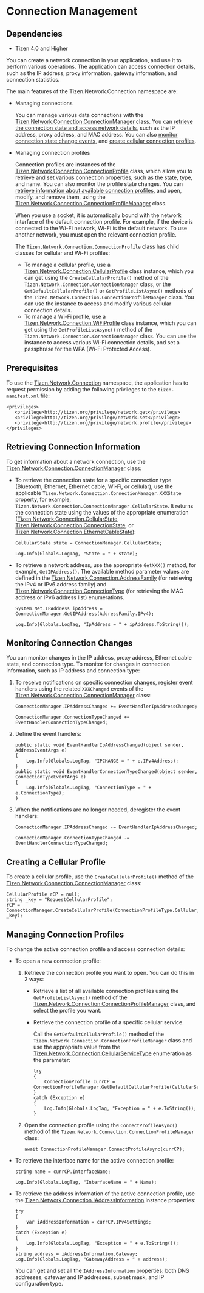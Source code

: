 Connection Management
=====================

## Dependencies

- Tizen 4.0 and Higher

You can create a network connection in your application, and use it to
perform various operations. The application can access connection
details, such as the IP address, proxy information, gateway information,
and connection statistics.

The main features of the Tizen.Network.Connection namespace are:

-   Managing connections

    You can manage various data connections with the
    [Tizen.Network.Connection.ConnectionManager](https://developer.tizen.org/dev-guide/csapi/classTizen_1_1Network_1_1Connection_1_1ConnectionManager.html) class.
    You can [retrieve the connection state and access network
    details](#connection_info), such as the IP address, proxy address,
    and MAC address. You can also [monitor connection state change
    events](#events), and [create cellular connection
    profiles](#create_profile).

- Managing connection profiles

    Connection profiles are instances of the
    [Tizen.Network.Connection.ConnectionProfile](https://developer.tizen.org/dev-guide/csapi/classTizen_1_1Network_1_1Connection_1_1ConnectionProfile.html)
    class, which allow you to retrieve and set various connection
    properties, such as the state, type, and name. You can also monitor
    the profile state changes. You can [retrieve information about
    available connection profiles](#use_profile), and open, modify, and
    remove them, using the
    [Tizen.Network.Connection.ConnectionProfileManager](https://developer.tizen.org/dev-guide/csapi/classTizen_1_1Network_1_1Connection_1_1ConnectionProfileManager.html) class.

    When you use a socket, it is automatically bound with the network
    interface of the default connection profile. For example, if the
    device is connected to the Wi-Fi network, Wi-Fi is the
    default network. To use another network, you must open the relevant
    connection profile.

    The `Tizen.Network.Connection.ConnectionProfile` class has child
    classes for cellular and Wi-Fi profiles:

    -   To manage a cellular profile, use a
        [Tizen.Network.Connection.CellularProfile](https://developer.tizen.org/dev-guide/csapi/classTizen_1_1Network_1_1Connection_1_1CellularProfile.html)
        class instance, which you can get using the
        `CreateCellularProfile()` method of the
        `Tizen.Network.Connection.ConnectionManager` class, or the
        `GetDefaultCellularProfile()` or `GetProfileListAsync()` methods
        of the
        `Tizen.Network.Connection.ConnectionProfileManager` class. You
        can use the instance to access and modify various cellular
        connection details.
    -   To manage a Wi-Fi profile, use a
        [Tizen.Network.Connection.WiFiProfile](https://developer.tizen.org/dev-guide/csapi/classTizen_1_1Network_1_1Connection_1_1WiFiProfile.html)
        class instance, which you can get using the
        `GetProfileListAsync()` method of the
        `Tizen.Network.Connection.ConnectionManager` class. You can use
        the instance to access various Wi-Fi connection details, and set
        a passphrase for the WPA (Wi-Fi Protected Access).



Prerequisites
-------------

To use the
[Tizen.Network.Connection](https://developer.tizen.org/dev-guide/csapi/namespaceTizen_1_1Network_1_1Connection.html)
namespace, the application has to request permission by adding the
following privileges to the `tizen-manifest.xml` file:
``` {.prettyprint}
<privileges>
   <privilege>http://tizen.org/privilege/network.get</privilege>
   <privilege>http://tizen.org/privilege/network.set</privilege>
   <privilege>http://tizen.org/privilege/network.profile</privilege>
</privileges>
```


Retrieving Connection Information <a id="connection_info"></a>
---------------------------------

To get information about a network connection, use the
[Tizen.Network.Connection.ConnectionManager](https://developer.tizen.org/dev-guide/csapi/classTizen_1_1Network_1_1Connection_1_1ConnectionManager.html)
class:
-   To retrieve the connection state for a specific connection type
    (Bluetooth, Ethernet, Ethernet cable, Wi-Fi, or cellular), use the
    applicable `Tizen.Network.Connection.ConnectionManager.XXXState`
    property, for example,
    `Tizen.Network.Connection.ConnectionManager.CellularState`. It
    returns the connection state using the values of the appropriate
    enumeration
    ([Tizen.Network.Connection.CellularState](https://developer.tizen.org/dev-guide/csapi/namespaceTizen_1_1Network_1_1Connection.html#acca0f98bded3809d947e84cab4ddb3b0),
    [Tizen.Network.Connection.ConnectionState](https://developer.tizen.org/dev-guide/csapi/namespaceTizen_1_1Network_1_1Connection.html#a87018c9157d037d7a73d5130238d7ac3),
    or
    [Tizen.Network.Connection.EthernetCableState](https://developer.tizen.org/dev-guide/csapi/namespaceTizen_1_1Network_1_1Connection.html#aed66f3243666bffe5d5093140eb340ff)):

    ``` {.prettyprint}
    CellularState state = ConnectionManager.CellularState;

    Log.Info(Globals.LogTag, "State = " + state);
    ```

- To retrieve a network address, use the appropriate `GetXXX()`
    method, for example, `GetIPAddress()`. The available method
    parameter values are defined in the
    [Tizen.Network.Connection.AddressFamily](https://developer.tizen.org/dev-guide/csapi/namespaceTizen_1_1Network_1_1Connection.html#a629d06087a32927639f03dc0d794828b)
    (for retrieving the IPv4 or IPv6 address family) and
    [Tizen.Network.Connection.ConnectionType](https://developer.tizen.org/dev-guide/csapi/namespaceTizen_1_1Network_1_1Connection.html#a1c8ddac20ac35918df660ba47678eaf1)
    (for retrieving the MAC address or IPv6 address list) enumerations.

    ``` {.prettyprint}
    System.Net.IPAddress ipAddress = ConnectionManager.GetIPAddress(AddressFamily.IPv4);

    Log.Info(Globals.LogTag, "IpAddress = " + ipAddress.ToString());
    ```



Monitoring Connection Changes <a id="events"></a>
-----------------------------

You can monitor changes in the IP address, proxy address, Ethernet cable
state, and connection type.
To monitor for changes in connection information, such as IP address and
connection type:

1.  To receive notifications on specific connection changes, register
    event handlers using the related `XXXChanged` events of the
    [Tizen.Network.Connection.ConnectionManager](https://developer.tizen.org/dev-guide/csapi/classTizen_1_1Network_1_1Connection_1_1ConnectionManager.html)
    class:

    ``` {.prettyprint}
    ConnectionManager.IPAddressChanged += EventHandlerIpAddressChanged;

    ConnectionManager.ConnectionTypeChanged += EventHandlerConnectionTypeChanged;
    ```

2. Define the event handlers:

    ``` {.prettyprint}
    public static void EventHandlerIpAddressChanged(object sender, AddressEventArgs e)
    {
        Log.Info(Globals.LogTag, "IPCHANGE = " + e.IPv4Address);
    }
    public static void EventHandlerConnectionTypeChanged(object sender, ConnectionTypeEventArgs e)
    {
        Log.Info(Globals.LogTag, "ConnectionType = " + e.ConnectionType);
    }
    ```

3. When the notifications are no longer needed, deregister the event
    handlers:

    ``` {.prettyprint}
    ConnectionManager.IPAddressChanged -= EventHandlerIpAddressChanged;

    ConnectionManager.ConnectionTypeChanged -= EventHandlerConnectionTypeChanged;
    ```



Creating a Cellular Profile <a id="create_profile"></a>
---------------------------

To create a cellular profile, use the `CreateCellularProfile()` method
of the
[Tizen.Network.Connection.ConnectionManager](https://developer.tizen.org/dev-guide/csapi/classTizen_1_1Network_1_1Connection_1_1ConnectionManager.html)
class:

``` {.prettyprint}
CellularProfile rCP = null;
string _key = "RequestCellularProfile";
rCP = ConnectionManager.CreateCellularProfile(ConnectionProfileType.Cellular, _key);
```


Managing Connection Profiles <a id="use_profile"></a>
----------------------------

To change the active connection profile and access connection details:

-   To open a new connection profile:
    1.  Retrieve the connection profile you want to open. You can do
        this in 2 ways:
        -   Retrieve a list of all available connection profiles using
            the `GetProfileListAsync()` method of the
            [Tizen.Network.Connection.ConnectionProfileManager](https://developer.tizen.org/dev-guide/csapi/classTizen_1_1Network_1_1Connection_1_1ConnectionProfileManager.html)
            class, and select the profile you want.
        - Retrieve the connection profile of a specific
            cellular service.

            Call the `GetDefaultCellularProfile()` method of the
            `Tizen.Network.Connection.ConnectionProfileManager` class
            and use the appropriate value from the
            [Tizen.Network.Connection.CellularServiceType](https://developer.tizen.org/dev-guide/csapi/namespaceTizen_1_1Network_1_1Connection.html#ae5cadb185a0c270f1b0f2cc321b0dc15)
            enumeration as the parameter:

            ``` {.prettyprint}
            try
            {
                ConnectionProfile currCP = ConnectionProfileManager.GetDefaultCellularProfile(CellularServiceType.Internet);
            }
            catch (Exception e)
            {
                Log.Info(Globals.LogTag, "Exception = " + e.ToString());
            }
            ```

    2. Open the connection profile using the `ConnectProfileAsync()`
        method of the
        `Tizen.Network.Connection.ConnectionProfileManager` class:

        ``` {.prettyprint}
        await ConnectionProfileManager.ConnectProfileAsync(currCP);
        ```

- To retrieve the interface name for the active connection profile:

    ``` {.prettyprint}
    string name = currCP.InterfaceName;

    Log.Info(Globals.LogTag, "InterfaceName = " + Name);
    ```

- To retrieve the address information of the active connection
    profile, use the
    [Tizen.Network.Connection.IAddressInformation](https://developer.tizen.org/dev-guide/csapi/interfaceTizen_1_1Network_1_1Connection_1_1IAddressInformation.html)
    instance properties:

    ``` {.prettyprint}
    try
    {
        var iAddressInformation = currCP.IPv4Settings;
    }
    catch (Exception e)
    {
        Log.Info(Globals.LogTag, "Exception = " + e.ToString());
    }
    string address = iAddressInformation.Gateway;
    Log.Info(Globals.LogTag, "GatewayAddress = " + address);
    ```

    You can get and set all the `IAddressInformation` properties: both
    DNS addresses, gateway and IP addresses, subnet mask, and IP
    configuration type.
